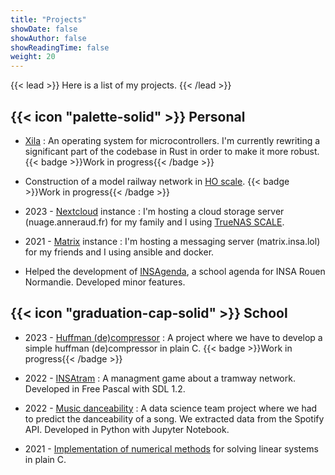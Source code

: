 ```yaml
---
title: "Projects"
showDate: false
showAuthor: false
showReadingTime: false
weight: 20
---
```


{{< lead >}}
Here is a list of my projects.
{{< /lead >}}

## {{< icon "palette-solid" >}} Personal

- [Xila](https://github.com/Xila-Project) : An operating system for microcontrollers. I'm currently rewriting a significant part of the codebase in Rust in order to make it more robust.
{{< badge >}}Work in progress{{< /badge >}}

- Construction of a model railway network in [HO scale](https://en.wikipedia.org/wiki/HO_scale).
{{< badge >}}Work in progress{{< /badge >}}

- 2023 - [Nextcloud](https://nextcloud.com/) instance : I'm hosting a cloud storage server (nuage.anneraud.fr) for my family and I using [TrueNAS SCALE](https://www.truenas.com/truenas-scale/).

- 2021 - [Matrix](https://matrix.org/) instance : I'm hosting a messaging server (matrix.insa.lol) for my friends and I using ansible and docker.

- Helped the development of [INSAgenda](https://insagenda.fr/), a school agenda for INSA Rouen Normandie. Developed minor features.

## {{< icon "graduation-cap-solid" >}} School

- 2023 - [Huffman (de)compressor](https://github.com/AlixANNERAUD/Huffman_compressor) : A project where we have to develop a simple huffman (de)compressor in plain C.
{{< badge >}}Work in progress{{< /badge >}}

- 2022 - [INSAtram](https://github.com/AlixANNERAUD/INSAtram) : A managment game about a tramway network. Developed in Free Pascal with SDL 1.2.

- 2022 - [Music danceability](https://github.com/AlixANNERAUD/Music_danceability_prediction) : A data science team project where we had to predict the danceability of a song. We extracted data from the Spotify API. Developed in Python with Jupyter Notebook.

- 2021 - [Implementation of numerical methods](https://github.com/AlixANNERAUD/Projet-Mathematiques) for solving linear systems in plain C.